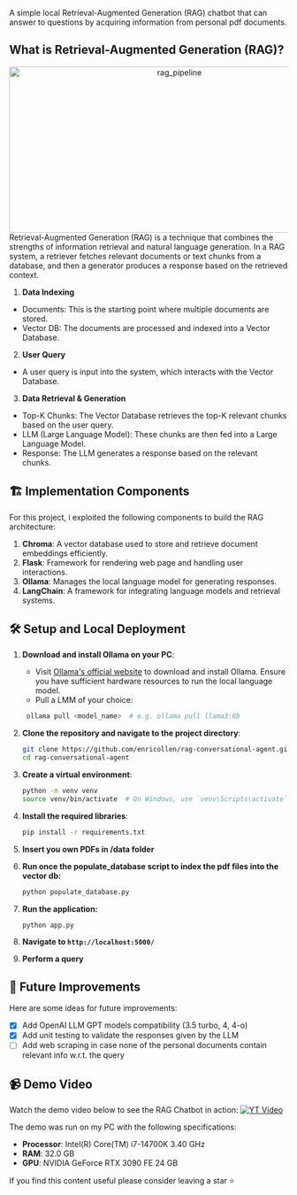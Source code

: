 A simple local Retrieval-Augmented Generation (RAG) chatbot that can answer to questions by acquiring information from personal pdf documents.

##  What is Retrieval-Augmented Generation (RAG)?
<div style="text-align: center;">
<img src="https://miro.medium.com/v2/resize:fit:1400/1*J7vyY3EjY46AlduMvr9FbQ.png" alt="rag_pipeline" width="600" height="300">
</div>
Retrieval-Augmented Generation (RAG) is a technique that combines the strengths of information retrieval and natural language generation. In a RAG system, a retriever fetches relevant documents or text chunks from a database, and then a generator produces a response based on the retrieved context.

1. **Data Indexing**
- Documents: This is the starting point where multiple documents are stored.
- Vector DB: The documents are processed and indexed into a Vector Database.

2. **User Query**
- A user query is input into the system, which interacts with the Vector Database.

3. **Data Retrieval & Generation**
- Top-K Chunks: The Vector Database retrieves the top-K relevant chunks based on the user query.
- LLM (Large Language Model): These chunks are then fed into a Large Language Model.
- Response: The LLM generates a response based on the relevant chunks.

## 🏗️ Implementation Components
For this project, i exploited the following components to build the RAG architecture:
1. **Chroma**: A vector database used to store and retrieve document embeddings efficiently.
2. **Flask**: Framework for rendering web page and handling user interactions.
3. **Ollama**: Manages the local language model for generating responses.
4. **LangChain**: A framework for integrating language models and retrieval systems.

## 🛠️ Setup and Local Deployment
1. **Download and install Ollama on your PC**:
   - Visit [Ollama's official website](https://ollama.com/download) to download and install Ollama. Ensure you have sufficient hardware resources to run the local language model.
   - Pull a LMM of your choice:
   ```sh
    ollama pull <model_name>  # e.g. ollama pull llama3:8b
    ```

2. **Clone the repository and navigate to the project directory**:
    ```sh
    git clone https://github.com/enricollen/rag-conversational-agent.git
    cd rag-conversational-agent
    ```

3. **Create a virtual environment**:
    ```sh
    python -m venv venv
    source venv/bin/activate  # On Windows, use `venv\Scripts\activate`
    ```

4. **Install the required libraries**:
    ```sh
    pip install -r requirements.txt
    ```

5. **Insert you own PDFs in /data folder**

6. **Run once the populate_database script to index the pdf files into the vector db:**
    ```sh
    python populate_database.py
    ```

7. **Run the application:**
    ```sh
    python app.py
    ```

8. **Navigate to `http://localhost:5000/`**

9. **Perform a query** 

## 🚀 Future Improvements
Here are some ideas for future improvements:
- [x] Add OpenAI LLM GPT models compatibility (3.5 turbo, 4, 4-o)
- [x] Add unit testing to validate the responses given by the LLM
- [ ] Add web scraping in case none of the personal documents contain relevant info w.r.t. the query

## 📹 Demo Video
Watch the demo video below to see the RAG Chatbot in action:
[![YT Video](https://img.youtube.com/vi/Khjp7j-0qVQ/0.jpg)](https://www.youtube.com/watch?v=Khjp7j-0qVQ)

The demo was run on my PC with the following specifications:
- **Processor**: Intel(R) Core(TM) i7-14700K 3.40 GHz
- **RAM**: 32.0 GB
- **GPU**: NVIDIA GeForce RTX 3090 FE 24 GB

If you find this content useful please consider leaving a star ⭐
